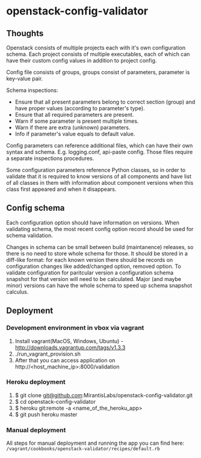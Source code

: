 openstack-config-validator
==========================

Thoughts
--------

Openstack consists of multiple projects each with it's own configuration schema.
Each project consists of multiple executables, each of which can have their custom config values in addition to project config.

Config file consists of groups, groups consist of parameters, parameter is key-value pair.

Schema inspections:
* Ensure that all present parameters belong to correct section (group) and have proper values (according to parameter's type).
* Ensure that all required parameters are present.
* Warn if some parameter is present multiple times.
* Warn if there are extra (unknown) parameters.
* Info if parameter's value equals to default value.

Config parameters can reference additional files, which can have their own syntax and schema. E.g. logging.conf, api-paste config. Those files require a separate inspections procedures.

Some configuration parameters reference Python classes, so in order to validate that it is required to know versions of all components and have list of all classes in them with information about component versions when this class first appeared and when it disappears.

Config schema
-------------
Each configuration option should have information on versions. When validating schema, the most recent config option record should be used for schema validation.

Changes in schema can be small between build (maintanence) releases, so there is no need to store whole schema for those. It should be stored in a diff-like format: for each known version there should be records on configuration changes like added/changed option, removed option. To validate configuration for paritcular version a configuration schema snapshot for that version will need to be calculated. Major (and maybe minor) versions can have the whole schema to speed up schema snapshot calculus.

Deployment
-------------

### Development environment in vbox via vagrant
1. Install vagrant(MacOS, Windows, Ubuntu) - http://downloads.vagrantup.com/tags/v1.3.3
2. ./run_vagrant_provision.sh
3. After that you can access application on http://<host_machine_ip>:8000/validation

### Heroku deployment
1. $ git clone git@github.com:MirantisLabs/openstack-config-validator.git
2. $ cd openstack-config-validator
3. $ heroku git:remote -a <name_of_the_heroku_app>
4. $ git push heroku master
 
### Manual deployment 
All steps for manual deployment and running the app you can find here: ```/vagrant/cookbooks/openstack-validator/recipes/default.rb```
